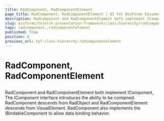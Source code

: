 ```yaml
---
title: RadComponent, RadComponentElement
page_title: RadComponent, RadComponentElement | UI for WinForms Documentation
description: RadComponent and RadComponentElement both implement IComponent, The IComponent interface introduces the ability to be contained.
slug: winforms/telerik-presentation-framework/class-hierarchy/radcomponent,-radcomponentelement
tags: radcomponent,,radcomponentelement
published: True
position: 8
previous_url: tpf-class-hierarchy-radcomponentelement
---
```


# RadComponent, RadComponentElement

## 

RadComponent and RadComponentElement both implement IComponent, The IComponent interface introduces the ability to be contained. RadComponent descends from RadObject and RadComponentElement descends from VisualElement. RadComponent also implements the IBindableComponent to allow data binding behavior.
